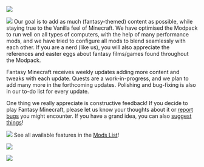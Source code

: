 <a href="https://pixeldreamstudios.github.io"><img src="https://www.bisecthosting.com/images/CF/Fantasy_MinecraftV2/BH_FM_Header.webp"></a>

<picture><img src="https://www.bisecthosting.com/images/CF/Fantasy_MinecraftV2/BH_FM_About.webp"></picture>
Our goal is to add as much (fantasy-themed) content as possible, while staying true to the Vanilla feel of Minecraft. We have optimised the Modpack to run well on all types of computers, with the help of many performance mods, and we have tried to configure all mods to blend seamlessly with each other. If you are a nerd (like us), you will also appreciate the references and easter eggs about fantasy films/games found throughout the Modpack.

Fantasy Minecraft receives weekly updates adding more content and tweaks with each update. Quests are a work-in-progress, and we plan to add many more in the forthcoming updates. Polishing and bug-fixing is also in our to-do list for every update.

One thing we really appreciate is constructive feedback! If you decide to play Fantasy Minecraft, please let us know your thoughts about it or [report bugs](https://github.com/pixeldreamstudios/FantasyMinecraft/issues/new?assignees=&labels=bug&template=bug_report.yml) you might encounter. If you have a grand idea, you can also [suggest things](https://github.com/pixeldreamstudios/FantasyMinecraft/issues/new?assignees=&labels=enhancement&template=feature_request.yml)!

<picture><img src="https://www.bisecthosting.com/images/CF/Fantasy_MinecraftV2/BH_FM_Features.webp"></picture>
See all available features in the [Mods List](https://github.com/pixeldreamstudios/FantasyMinecraft/wiki/Mods-List)!

<a href="https://discord.com/invite/rexDZqAJc3"><img src="https://www.bisecthosting.com/images/CF/Fantasy_MinecraftV2/BH_FM_JoinOurDiscord.webp"></a>

<a href="https://bisecthosting.com/PixelDream"><img src="https://i.postimg.cc/xjkqm9CK/BH-NU-PROMO.png"></a>
